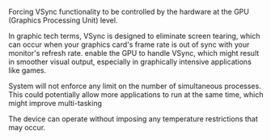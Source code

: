 Forcing VSync functionality to be controlled by the hardware at the GPU (Graphics Processing Unit) level.

In graphic tech terms, VSync is designed to eliminate screen tearing, which can occur when your graphics card's frame rate is out of sync with your monitor's refresh rate. enable the GPU to handle VSync, which might result in smoother visual output, especially in graphically intensive applications like games.

System will not enforce any limit on the number of simultaneous processes. This could potentially allow more applications to run at the same time, which might improve multi-tasking

The device can operate without imposing any temperature restrictions that may occur.